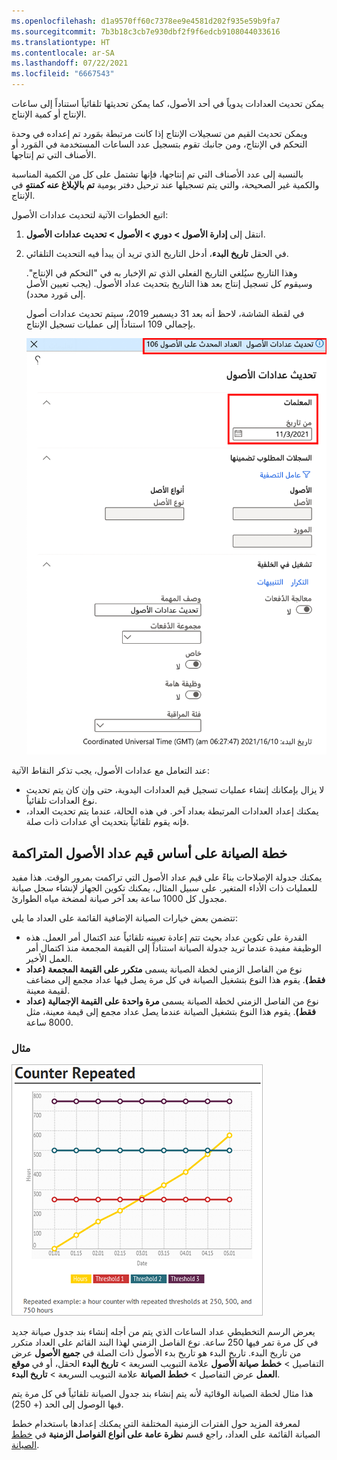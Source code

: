 ```yaml
---
ms.openlocfilehash: d1a9570ff60c7378ee9e4581d202f935e59b9fa7
ms.sourcegitcommit: 7b3b18c3cb7e930dbf2f9f6edcb9108044033616
ms.translationtype: HT
ms.contentlocale: ar-SA
ms.lasthandoff: 07/22/2021
ms.locfileid: "6667543"
---
```

يمكن تحديث العدادات يدوياً في أحد الأصول، كما يمكن تحديثها تلقائياً استناداً إلى ساعات الإنتاج أو كمية الإنتاج. 

ويمكن تحديث القيم من تسجيلات الإنتاج إذا كانت مرتبطة بمَورد تم إعداده في وحدة التحكم في الإنتاج، ومن جانبك تقوم بتسجيل عدد الساعات المستخدمة في المَورد أو الأصناف التي تم إنتاجها. 

بالنسبة إلى عدد الأصناف التي تم إنتاجها، فإنها تشتمل على كل من الكمية المناسبة والكمية غير الصحيحة، والتي يتم تسجيلها عند ترحيل دفتر يومية **تم بالإبلاغ عنه كمنتهٍ** في الإنتاج. 

اتبع الخطوات الآتية لتحديث عدادات الأصول:

1.  انتقل إلى **إدارة الأصول > دوري > الأصول > تحديث عدادات الأصول**.
2.  في الحقل **تاريخ البدء**، أدخل التاريخ الذي تريد أن يبدأ فيه التحديث التلقائي. 

    وهذا التاريخ سيُلغي التاريخ الفعلي الذي تم الإخبار به في "التحكم في الإنتاج". وسيقوم كل تسجيل إنتاج بعد هذا التاريخ بتحديث عداد الأصول. (يجب تعيين الأصل إلى مَورد محدد).

    في لقطة الشاشة، لاحظ أنه بعد 31 ديسمبر 2019، سيتم تحديث عدادات أصول بإجمالي 109 استناداً إلى عمليات تسجيل الإنتاج.
 
    ![لقطة شاشة لصفحة تحديث عدادات الأصول مع تمييز المعلمات الخاصة بها.](../media/update-asset-counters-ssm.png)

عند التعامل مع عدادات الأصول، يجب تذكر النقاط الآتية:

- لا يزال بإمكانك إنشاء عمليات تسجيل قيم العدادات اليدوية، حتى وإن كان يتم تحديث نوع العدادات تلقائياً. 
- يمكنك إعداد العدادات المرتبطة بعداد آخر. في هذه الحالة، عندما يتم تحديث العداد، فإنه يقوم تلقائياً بتحديث أي عدادات ذات صلة. 

## <a name="plan-maintenance-based-on-accumulated-asset-counter-values"></a>خطة الصيانة على أساس قيم عداد الأصول المتراكمة
يمكنك جدولة الإصلاحات بناءً على قيم عداد الأصول التي تراكمت بمرور الوقت. هذا مفيد للعمليات ذات الأداء المتغير. على سبيل المثال، يمكنك تكوين الجهاز لإنشاء سجل صيانة مجدول كل 1000 ساعة بعد آخر صيانة لمضخة مياه الطوارئ.

تتضمن بعض خيارات الصيانة الإضافية القائمة على العداد ما يلي:

- القدرة على تكوين عداد بحيث تتم إعادة تعيينه تلقائياً عند اكتمال أمر العمل. هذه الوظيفة مفيدة عندما تريد جدولة الصيانة استناداً إلى القيمة المجمعة منذ اكتمال أمر العمل الأخير.
- نوع من الفاصل الزمني لخطة الصيانة يسمى **متكرر على القيمة المجمعة (عداد فقط)**. يقوم هذا النوع بتشغيل الصيانة في كل مرة يصل فيها عداد مجمع إلى مضاعف لقيمة معينة. 
- نوع من الفاصل الزمني لخطة الصيانة يسمى **مرة واحدة على القيمة الإجمالية (عداد فقط)**. يقوم هذا النوع بتشغيل الصيانة عندما يصل عداد مجمع إلى قيمة معينة، مثل 8000 ساعة.

### <a name="example"></a>مثال

![عداد ساعات يقوم بشكل دوري بإنشاء بنود جدول الصيانة.](../media/counters-ss.png)

يعرض الرسم التخطيطي عداد الساعات الذي يتم من أجله إنشاء بند جدول صيانة جديد في كل مرة تمر فيها 250 ساعة. نوع الفاصل الزمني لهذا البند القائم على العداد متكرر من تاريخ البدء. تاريخ البدء هو تاريخ بدء الأصول ذات الصلة في **جميع الأصول** عرض التفاصيل > **خطط صيانة الأصول** علامة التبويب السريعة > **تاريخ البدء** الحقل، أو في **موقع العمل** عرض التفاصيل > **خطط الصيانة** علامة التبويب السريعة > **تاريخ البدء**. 

هذا مثال لخطة الصيانة الوقائية لأنه يتم إنشاء بند جدول الصيانة تلقائياً في كل مرة يتم فيها الوصول إلى الحد (+ 250).

لمعرفة المزيد حول الفترات الزمنية المختلفة التي يمكنك إعدادها باستخدام خطط الصيانة القائمة على العداد، راجع قسم **نظرة عامة على أنواع الفواصل الزمنية** في [خطط الصيانة](/dynamics365/supply-chain/asset-management/preventive-and-reactive-maintenance/maintenance-plans#interval-types-overview).
